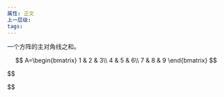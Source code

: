 ```yaml
---
属性: 正文
上一层级: 
tags:
---
```

一个方阵的主对角线之和。

$$
A=\begin{bmatrix}
 1 & 2 & 3\\
 4 & 5 & 6\\
 7 & 8 & 9
\end{bmatrix}
$$

$$

$$